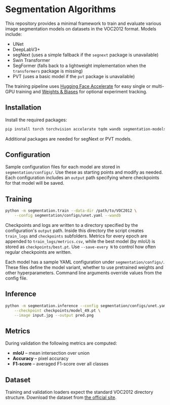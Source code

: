 # Segmentation Algorithms

This repository provides a minimal framework to train and evaluate various image segmentation models on datasets in the VOC2012 format. Models include:

- UNet
- DeepLabV3+
- segNext (uses a simple fallback if the `segnext` package is unavailable)
- Swin Transformer
- SegFormer (falls back to a lightweight implementation when the `transformers` package is missing)
- PVT (uses a basic model if the `pvt` package is unavailable)

The training pipeline uses [Hugging Face Accelerate](https://github.com/huggingface/accelerate) for easy single or multi-GPU training and [Weights & Biases](https://wandb.ai/) for optional experiment tracking.

## Installation

Install the required packages:

```bash
pip install torch torchvision accelerate tqdm wandb segmentation-models-pytorch timm transformers pyyaml
```

Additional packages are needed for segNext or PVT models.

## Configuration

Sample configuration files for each model are stored in `segmentation/configs/`.
Use these as starting points and modify as needed. Each configuration includes
an `output` path specifying where checkpoints for that model will be saved.

## Training

```bash
python -m segmentation.train --data-dir /path/to/VOC2012 \
    --config segmentation/configs/unet.yaml --wandb
```
Checkpoints and logs are written to a directory specified by the configuration's
`output` path. Inside this directory the script creates `train_logs` and
`checkpoints` subfolders. Metrics for every epoch are appended to
`train_logs/metrics.csv`, while the best model (by mIoU) is stored as
`checkpoints/best.pt`. Use `--save-every N` to control how often regular
checkpoints are written.

Each model has a sample YAML configuration under `segmentation/configs/`. These files define the model variant, whether to use pretrained weights and other hyperparameters. Command line arguments override values from the config file.

## Inference

```bash
python -m segmentation.inference --config segmentation/configs/unet.yaml \
    --checkpoint checkpoints/model_49.pt \
    --image input.jpg --output pred.png
```

## Metrics

During validation the following metrics are computed:

- **mIoU** – mean intersection over union
- **Accuracy** – pixel accuracy
- **F1-score** – averaged F1-score over all classes

## Dataset

Training and validation loaders expect the standard VOC2012 directory structure. Download the dataset from [the official site](http://host.robots.ox.ac.uk/pascal/VOC/voc2012/).

